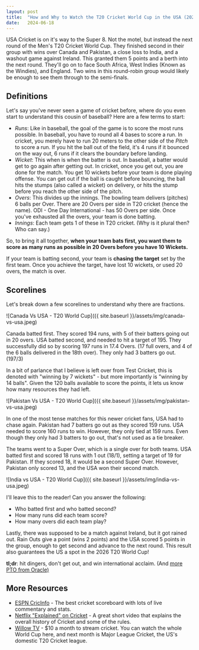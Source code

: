 ```yaml
---
layout:	post
title:	"How and Why to Watch the T20 Cricket World Cup in the USA (2024)"
date:	2024-06-18
---
```


USA Cricket is on it's way to the Super 8. Not the motel, but instead the next round of the Men's T20 Cricket World Cup. They finished second in their group with wins over Canada and Pakistan, a close loss to India, and a washout game against Ireland. This granted them 5 points and a berth into the next round. They'll go on to face South Africa, West Indies (Known as the Windies), and England. Two wins in this round-robin group would likely be enough to see them through to the semi-finals.

## Definitions

Let's say you've never seen a game of cricket before, where do you even start to understand this cousin of baseball? Here are a few terms to start:

- _Runs_: Like in baseball, the goal of the game is to score the most runs possible. In baseball, you have to round all 4 bases to score a run. In cricket, you merely have to run 20 meters to the other side of the _Pitch_ to score a run. If you hit the ball out of the field, it's 4 runs if it bounced on the way out, 6 runs if it clears the boundary before landing.
- _Wicket_: This when is when the batter is out. In baseball, a batter would get to go again after getting out. In cricket, once you get out, you are done for the match. You get 10 wickets before your team is done playing offense. You can get out if the ball is caught before bouncing, the ball hits the stumps (also called a wicket) on delivery, or hits the stump before you reach the other side of the pitch.
- _Overs_: This divides up the innings. The bowling team delivers (pitches) 6 balls per Over. There are 20 Overs per side in T20 cricket (hence the name). ODI - One Day International - has 50 Overs per side. Once you've exhausted all the overs, your team is done batting.
- _Innings_: Each team gets 1 of these in T20 cricket. (Why is it plural then? Who can say.)

So, to bring it all together, __when your team bats first, you want them to score as many runs as possible in 20 Overs before you have 10 Wickets.__ 

If your team is batting second, your team is __chasing the target__ set by the first team. Once you achieve the target, have lost 10 wickets, or used 20 overs, the match is over.

## Scorelines

Let's break down a few scorelines to understand why there are fractions.

![Canada Vs USA - T20 World Cup]({{ site.baseurl }}/assets/img/canada-vs-usa.jpeg)

Canada batted first. They scored 194 runs, with 5 of their batters going out in 20 overs. USA batted second, and needed to hit a target of 195. They successfully did so by scoring 197 runs in 17.4 Overs. (17 full overs, and 4 of the 6 balls delivered in the 18th over). They only had 3 batters go out. (197/3) 


In a bit of parlance that I believe is left over from Test Cricket, this is denoted with "winning by 7 wickets" - but more importantly is "winning by 14 balls". Given the 120 balls available to score the points, it lets us know how many resources they had left. 

![Pakistan Vs USA - T20 World Cup]({{ site.baseurl }}/assets/img/pakistan-vs-usa.jpeg)

In one of the most tense matches for this newer cricket fans, USA had to chase again. Pakistan had 7 batters go out as they scored 159 runs. USA needed to score 160 runs to win. However, they only tied at 159 runs. Even though they only had 3 batters to go out, that's not used as a tie breaker. 

The teams went to a Super Over, which is a single over for both teams. USA batted first and scored 18 runs with 1 out (18/1), setting a target of 19 for Pakistan. If they scored 18, it would be a second Super Over. However, Pakistan only scored 13, and the USA won their second match. 

![India vs USA - T20 World Cup]({{ site.baseurl }}/assets/img/india-vs-usa.jpeg)

I'll leave this to the reader! Can you answer the following:

- Who batted first and who batted second?
- How many runs did each team score?
- How many overs did each team play?

Lastly, there was supposed to be a match against Ireland, but it got rained out. Rain Outs give a point (wins 2 points) and the USA scored 5 points in the group, enough to get second and advance to the next round. This result also guarantees the US a spot in the 2026 T20 World Cup!

__tl;dr__: hit dingers, don't get out, and win international acclaim. (And [more PTO from Oracle)](https://www.nbcnews.com/news/asian-america/saurabh-netravalkar-leads-team-usa-t20-world-cup-oracle-career-rcna157248)

## More Resources

- [ESPN CricInfo](https://www.espncricinfo.com/) - The best cricket scoreboard with lots of live commentary and stats.
- [Netflix "Explained" on Cricket](https://www.youtube.com/watch?v=NZGLHdcw2RM) - A great short video that explains the overall history of Cricket and some of the rules.
- [Willow TV](https://www.willow.tv/) - $10 a month to stream cricket. You can watch the whole World Cup here, and next month is Major League Cricket, the US's domestic T20 Cricket league.
